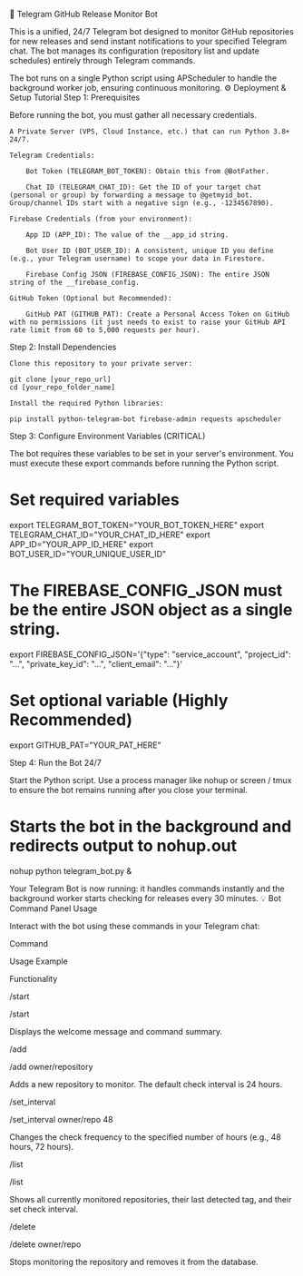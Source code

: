 🤖 Telegram GitHub Release Monitor Bot

This is a unified, 24/7 Telegram bot designed to monitor GitHub repositories for new releases and send instant notifications to your specified Telegram chat. The bot manages its configuration (repository list and update schedules) entirely through Telegram commands.

The bot runs on a single Python script using APScheduler to handle the background worker job, ensuring continuous monitoring.
⚙️ Deployment & Setup Tutorial
Step 1: Prerequisites

Before running the bot, you must gather all necessary credentials.

    A Private Server (VPS, Cloud Instance, etc.) that can run Python 3.8+ 24/7.

    Telegram Credentials:

        Bot Token (TELEGRAM_BOT_TOKEN): Obtain this from @BotFather.

        Chat ID (TELEGRAM_CHAT_ID): Get the ID of your target chat (personal or group) by forwarding a message to @getmyid_bot. Group/channel IDs start with a negative sign (e.g., -1234567890).

    Firebase Credentials (from your environment):

        App ID (APP_ID): The value of the __app_id string.

        Bot User ID (BOT_USER_ID): A consistent, unique ID you define (e.g., your Telegram username) to scope your data in Firestore.

        Firebase Config JSON (FIREBASE_CONFIG_JSON): The entire JSON string of the __firebase_config.

    GitHub Token (Optional but Recommended):

        GitHub PAT (GITHUB_PAT): Create a Personal Access Token on GitHub with no permissions (it just needs to exist to raise your GitHub API rate limit from 60 to 5,000 requests per hour).

Step 2: Install Dependencies

    Clone this repository to your private server:

    git clone [your_repo_url]
    cd [your_repo_folder_name]

    Install the required Python libraries:

    pip install python-telegram-bot firebase-admin requests apscheduler

Step 3: Configure Environment Variables (CRITICAL)

The bot requires these variables to be set in your server's environment. You must execute these export commands before running the Python script.

# Set required variables
export TELEGRAM_BOT_TOKEN="YOUR_BOT_TOKEN_HERE"
export TELEGRAM_CHAT_ID="YOUR_CHAT_ID_HERE"
export APP_ID="YOUR_APP_ID_HERE"
export BOT_USER_ID="YOUR_UNIQUE_USER_ID"

# The FIREBASE_CONFIG_JSON must be the entire JSON object as a single string.
export FIREBASE_CONFIG_JSON='{"type": "service_account", "project_id": "...", "private_key_id": "...", "client_email": "..."}' 

# Set optional variable (Highly Recommended)
export GITHUB_PAT="YOUR_PAT_HERE"

Step 4: Run the Bot 24/7

Start the Python script. Use a process manager like nohup or screen / tmux to ensure the bot remains running after you close your terminal.

# Starts the bot in the background and redirects output to nohup.out
nohup python telegram_bot.py &

Your Telegram Bot is now running: it handles commands instantly and the background worker starts checking for releases every 30 minutes.
💡 Bot Command Panel Usage

Interact with the bot using these commands in your Telegram chat:

Command
	

Usage Example
	

Functionality

/start
	

/start
	

Displays the welcome message and command summary.

/add
	

/add owner/repository
	

Adds a new repository to monitor. The default check interval is 24 hours.

/set_interval
	

/set_interval owner/repo 48
	

Changes the check frequency to the specified number of hours (e.g., 48 hours, 72 hours).

/list
	

/list
	

Shows all currently monitored repositories, their last detected tag, and their set check interval.

/delete
	

/delete owner/repo
	

Stops monitoring the repository and removes it from the database.
